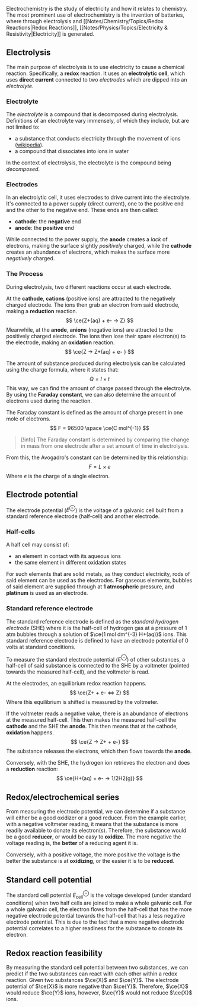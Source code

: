 Electrochemistry is the study of electricity and how it relates to chemistry. The most prominent use of electrochemistry is the invention of batteries, where through electrolysis and [[Notes/Chemistry/Topics/Redox Reactions|Redox Reactions]], [[Notes/Physics/Topics/Electricity & Resistivity|Electricity]] is generated.
## Electrolysis
The main purpose of electrolysis is to use electricity to cause a chemical reaction. Specifically, a **redox** reaction. It uses an **electrolytic cell**, which uses **direct current** connected to two *electrodes* which are dipped into an *electrolyte*. 
### Electrolyte
The *electrolyte* is a compound that is decomposed during electrolysis. Definitions of an electrolyte vary immensely, of which they include, but are not limited to:
* a substance that conducts electricity through the movement of ions ([wikipedia](https://en.wikipedia.org/wiki/Electrolyte)).
* a compound that dissociates into ions in water

In the context of electrolysis, the electrolyte is the compound being *decomposed*.
### Electrodes
In an electrolytic cell, it uses electrodes to drive current into the electrolyte. It's connected to a power supply (direct current), one to the positive end and the other to the negative end. These ends are then called:
* **cathode**: the **negative** end 
* **anode**: the **positive** end

While connected to the power supply, the **anode** creates a *lack* of electrons, making the surface slightly *positively* charged, while the **cathode** creates an abundance of electrons, which makes the surface more *negatively* charged.
### The Process
During electrolysis, two different reactions occur at each electrode. 

At the **cathode**, **cations** (positive ions) are attracted to the negatively charged electrode. The ions then grab an electron from said electrode, making a **reduction** reaction.
$$
\ce{Z+(aq) + e- -> Z}
$$
Meanwhile, at the **anode**, **anions** (negative ions) are attracted to the positively charged electrode. The ions then lose their spare electron(s) to the electrode, making an **oxidation** reaction.
$$
\ce{Z -> Z+(aq) + e- }
$$

The amount of substance produced during electrolysis can be calculated using the charge formula, where it states that:
$$
Q = I \times t
$$
This way, we can find the amount of charge passed through the electrolyte. By using the **Faraday constant**, we can also determine the amount of electrons used during the reaction.

The Faraday constant is defined as the amount of charge present in one mole of electrons.
$$
F = 96500 \space \ce{C mol^{-1}}
$$
>[!info]
>The Faraday constant is determined by comparing the change in mass from one electrode after a set amount of time in electrolysis. 

From this, the Avogadro's constant can be determined by this relationship:
$$
F = L \times e
$$
Where $e$ is the charge of a single electron.
## Electrode potential
The electrode potential ($E^{\ominus}$) is the voltage of a galvanic cell built from a standard reference electrode (half-cell) and another electrode. 
### Half-cells
A half cell may consist of:
* an element in contact with its aqueous ions
* the same element in different oxidation states

For such elements that are solid metals, as they conduct electricity, rods of said element can be used as the electrodes. For gaseous elements, bubbles of said element are supplied through at **1 atmospheric** pressure, and **platinum** is used as an electrode.
### Standard reference electrode
The standard reference electrode is defined as the *standard hydrogen electrode* (SHE) where it is the half-cell of hydrogen gas at a pressure of 1 atm bubbles through a solution of $\ce{1 mol dm^{-3} H+(aq)}$ ions. This standard reference electrode is defined to have an electrode potential of 0 volts at standard conditions.

To measure the standard electrode potential ($E^{\ominus}$) of other substances, a half-cell of said substance is connected to the SHE by a voltmeter (pointed towards the measured half-cell), and the voltmeter is read.

At the electrodes, an equilibrium redox reaction happens.
$$
\ce{Z+ + e- <=> Z}
$$
Where this equilibrium is shifted is measured by the voltmeter. 

If the voltmeter reads a negative value, there is an abundance of electrons at the measured half-cell. This then makes the measured half-cell the **cathode** and the SHE the **anode**. This then means that at the cathode, **oxidation** happens.
$$
\ce{Z -> Z+ + e-}
$$
The substance releases the electrons, which then flows towards the **anode**.

Conversely, with the SHE, the hydrogen ion retrieves the electron and does a **reduction** reaction:
$$
\ce{H+(aq) + e- -> 1/2H2(g)}
$$
## Redox/electrochemical series
From measuring the electrode potential, we can determine if a substance will either be a good oxidizer or a good reducer. From the example earlier, with a negative voltmeter reading, it means that the substance is more readily available to donate its electron(s). Therefore, the substance would be a good **reducer**, or would be easy to **oxidize**. The more negative the voltage reading is, the **better** of a reducing agent it is. 

Conversely, with a positive voltage, the more positive the voltage is the better the substance is at **oxidizing**, or the easier it is to be **reduced**.
## Standard cell potential
The standard cell potential $E^{\ominus}_{\text{cell}}$ is the voltage developed (under standard conditions) when two half cells are joined to make a whole galvanic cell. For a whole galvanic cell, the electron flows from the half-cell that has the more negative electrode potential towards the half-cell that has a less negative electrode potential. This is due to the fact that a more negative electrode potential correlates to a higher readiness for the substance to donate its electron.
## Redox reaction feasibility
By measuring the standard cell potential between two substances, we can predict if the two substances can react with each other within a redox reaction. Given two substances $\ce{X}$ and $\ce{Y}$. The electrode potential of $\ce{X}$ is more negative than $\ce{Y}$. Therefore, $\ce{X}$ would reduce $\ce{Y}$ ions, however, $\ce{Y}$ would not reduce $\ce{X}$ ions.